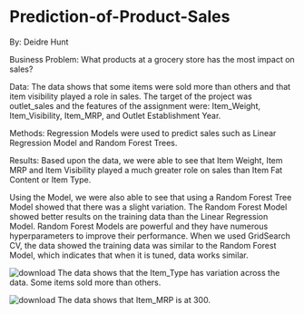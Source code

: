 # Prediction-of-Product-Sales

By: Deidre Hunt

Business Problem:
What products at a grocery store has the most impact on sales?

Data:
The data shows that some items were sold more than others and that item visibility played a role in sales.  The target of the project was outlet_sales and the features of the assignment were: Item_Weight, Item_Visibility, Item_MRP, and Outlet Establishment Year.  

Methods:
Regression Models were used to predict sales such as Linear Regression Model and Random Forest Trees.

Results:
Based upon the data, we were able to see that Item Weight, Item MRP and Item Visibility played a much greater role on sales than Item Fat Content or Item Type. 

Using the Model, we were also able to see that using a Random Forest Tree Model showed that there was a slight variation.  The Random Forest Model showed better results on the training data than the Linear Regression Model.
Random Forest Models are powerful and they have numerous hyperparameters to improve their performance. When we used GridSearch CV, the data showed the training data was similar to the Random Forest Model, which indicates that when it is tuned, data works similar.

![download](https://github.com/ddy623/Prediction-of-Product-Sales/assets/129712664/fe24a491-5982-4114-9b68-94a8dfb36e14)
The data shows that the Item_Type has variation across the data. Some items sold more than others.

![download](https://github.com/ddy623/Prediction-of-Product-Sales/assets/129712664/d1d67329-674a-4e03-af09-bb645477ed11)
The data shows that Item_MRP is at 300.
